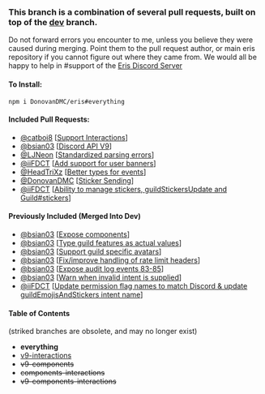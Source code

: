 ### This branch is a combination of several pull requests, built on top of the [dev](https://github.com/abalabahaha/eris/tree/dev) branch.

Do not forward errors you encounter to me, unless you believe they were caused during merging. Point them to the pull request author, or main eris repository if you cannot figure out where they came from. We would all be happy to help in #support of the [Eris Discord Server](https://discord.gg/eris)

#### To Install:
```
npm i DonovanDMC/eris#everything
```

#### Included Pull Requests:
* [@catboi8](https://github.com/Catboi8) [[Support Interactions](https://github.com/abalabahaha/eris/pull/1210)]
* [@bsian03](https://github.com/bsian03) [[Discord API V9](https://github.com/abalabahaha/eris/pull/1216)]
* [@LJNeon](https://github.com/LJNeon) [[Standardized parsing errors](https://github.com/abalabahaha/eris/pull/1227)]
* [@iiFDCT](https://github.com/iiFDCT) [[Add support for user banners](https://github.com/abalabahaha/eris/pull/1238)]
* [@HeadTriXz](https://github.com/HeadTriXz) [[Better types for events](https://github.com/abalabahaha/eris/pull/1242)]
* [@DonovanDMC](https://github.com/DonovanDMC) [[Sticker Sending](https://github.com/abalabahaha/eris/pull/1252)]
* [@iiFDCT](https://github.com/iiFDCT) [[Ability to manage stickers, guildStickersUpdate and Guild#stickers](https://github.com/abalabahaha/eris/pull/1258)]

#### Previously Included (Merged Into Dev)
* [@bsian03](https://github.com/bsian03) [[Expose components](https://github.com/abalabahaha/eris/pull/1189)]
* [@bsian03](https://github.com/bsian03) [[Type guild features as actual values](https://github.com/abalabahaha/eris/pull/1212)]
* [@bsian03](https://github.com/bsian03) [[Support guild specific avatars](https://github.com/abalabahaha/eris/pull/1219)]
* [@bsian03](https://github.com/bsian03) [[Fix/improve handling of rate limit headers](https://github.com/abalabahaha/eris/pull/1256)]
* [@bsian03](https://github.com/bsian03) [[Expose audit log events 83-85](https://github.com/abalabahaha/eris/pull/1213)]
* [@bsian03](https://github.com/bsian03) [[Warn when invalid intent is supplied](https://github.com/abalabahaha/eris/pull/1261)]
* [@iiFDCT](https://github.com/iiFDCT) [[Update permission flag names to match Discord & update guildEmojisAndStickers intent name](https://github.com/abalabahaha/eris/pull/1257)]

#### Table of Contents
(striked branches are obsolete, and may no longer exist)
* **everything**
* [v9-interactions](https://github.com/DonovanDMC/eris/tree/v9-interactions)
* ~~v9-components~~
* ~~components-interactions~~
* ~~v9-components-interactions~~

